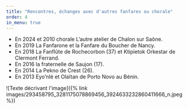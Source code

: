 ```yaml
---
title: "Rencontres, échanges avec d'autres fanfares ou chorale"
order: 4
in_menu: true
---
```

* En 2024 et 2010 chorale L’autre atelier de Chalon sur Saône.
* En 2019 La Fanfarone et la Fanfare du Boucher de Nancy.
* En 2018 La Fanflûte de Rochecorbon (37) et Ktipietok Orkestar de Clermont Ferrand.
* En 2016 la fraternelle de Saujon (17).
* En 2014 La Pekno de Crest (26).
* En 2013 Eyo’nlé et Olaïtan de Porto Novo au Bénin.

![Texte décrivant l'image]({% link images/293458795_3281175078869456_3924633232860411666_n.jpeg %}) 